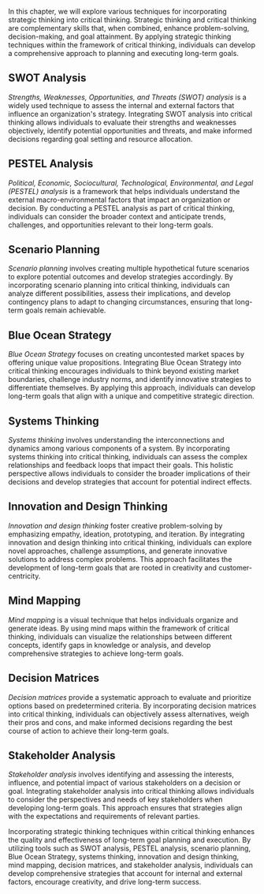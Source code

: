 
In this chapter, we will explore various techniques for incorporating strategic thinking into critical thinking. Strategic thinking and critical thinking are complementary skills that, when combined, enhance problem-solving, decision-making, and goal attainment. By applying strategic thinking techniques within the framework of critical thinking, individuals can develop a comprehensive approach to planning and executing long-term goals.

SWOT Analysis
-------------

*Strengths, Weaknesses, Opportunities, and Threats (SWOT) analysis* is a widely used technique to assess the internal and external factors that influence an organization's strategy. Integrating SWOT analysis into critical thinking allows individuals to evaluate their strengths and weaknesses objectively, identify potential opportunities and threats, and make informed decisions regarding goal setting and resource allocation.

PESTEL Analysis
---------------

*Political, Economic, Sociocultural, Technological, Environmental, and Legal (PESTEL) analysis* is a framework that helps individuals understand the external macro-environmental factors that impact an organization or decision. By conducting a PESTEL analysis as part of critical thinking, individuals can consider the broader context and anticipate trends, challenges, and opportunities relevant to their long-term goals.

Scenario Planning
-----------------

*Scenario planning* involves creating multiple hypothetical future scenarios to explore potential outcomes and develop strategies accordingly. By incorporating scenario planning into critical thinking, individuals can analyze different possibilities, assess their implications, and develop contingency plans to adapt to changing circumstances, ensuring that long-term goals remain achievable.

Blue Ocean Strategy
-------------------

*Blue Ocean Strategy* focuses on creating uncontested market spaces by offering unique value propositions. Integrating Blue Ocean Strategy into critical thinking encourages individuals to think beyond existing market boundaries, challenge industry norms, and identify innovative strategies to differentiate themselves. By applying this approach, individuals can develop long-term goals that align with a unique and competitive strategic direction.

Systems Thinking
----------------

*Systems thinking* involves understanding the interconnections and dynamics among various components of a system. By incorporating systems thinking into critical thinking, individuals can assess the complex relationships and feedback loops that impact their goals. This holistic perspective allows individuals to consider the broader implications of their decisions and develop strategies that account for potential indirect effects.

Innovation and Design Thinking
------------------------------

*Innovation and design thinking* foster creative problem-solving by emphasizing empathy, ideation, prototyping, and iteration. By integrating innovation and design thinking into critical thinking, individuals can explore novel approaches, challenge assumptions, and generate innovative solutions to address complex problems. This approach facilitates the development of long-term goals that are rooted in creativity and customer-centricity.

Mind Mapping
------------

*Mind mapping* is a visual technique that helps individuals organize and generate ideas. By using mind maps within the framework of critical thinking, individuals can visualize the relationships between different concepts, identify gaps in knowledge or analysis, and develop comprehensive strategies to achieve long-term goals.

Decision Matrices
-----------------

*Decision matrices* provide a systematic approach to evaluate and prioritize options based on predetermined criteria. By incorporating decision matrices into critical thinking, individuals can objectively assess alternatives, weigh their pros and cons, and make informed decisions regarding the best course of action to achieve their long-term goals.

Stakeholder Analysis
--------------------

*Stakeholder analysis* involves identifying and assessing the interests, influence, and potential impact of various stakeholders on a decision or goal. Integrating stakeholder analysis into critical thinking allows individuals to consider the perspectives and needs of key stakeholders when developing long-term goals. This approach ensures that strategies align with the expectations and requirements of relevant parties.

Incorporating strategic thinking techniques within critical thinking enhances the quality and effectiveness of long-term goal planning and execution. By utilizing tools such as SWOT analysis, PESTEL analysis, scenario planning, Blue Ocean Strategy, systems thinking, innovation and design thinking, mind mapping, decision matrices, and stakeholder analysis, individuals can develop comprehensive strategies that account for internal and external factors, encourage creativity, and drive long-term success.

